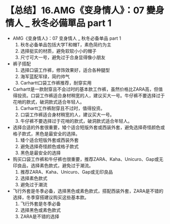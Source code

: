 # 【总结】16.AMG《变身情人》：07 變身情人 _ 秋冬必備單品 part 1

-   AMG《变身情人》：07 变身情人 _ 秋冬必备单品 part 1
    1.  秋冬必备单品包括大学T和帽T，素色简约为主
    2.  选择挺实的材质，避免软软小小的帽子
    3.  尺寸可大一号，避免过于合身显得像小朋友
-   裤子搭配
    1.  选择口袋工作裤，修饰效果好，适合各种腿型
    2.  海军蓝配军绿，简约帅气
    3.  Carhartt口袋工作裤推荐，耐穿实用
-   Carhartt是一款耐穿且不会过时的基本款工作裤，虽然价格比ZARA高，但值得投资。口袋工作裤适合身材稍宽的人，建议买大一号。牛仔裤不要选择过于花哨的款式，破洞款式适合年轻人。
    1.  Carhartt工作裤耐穿且不过时，值得投资。
    2.  口袋工作裤适合身材稍宽的人，建议买大一号。
    3.  牛仔裤不要选择过于花哨的款式，破洞款式适合年轻人。
-   选择合适的外套很重要，矮个适合短版外套或西装外套，避免选择奇怪颜色或格子款式，黑色是最安全的选择。
    1.  矮个适合短版外套或西装外套
    2.  避免选择奇怪颜色或格子款式
    3.  黑色是最安全的选择
-   购买口袋工作裤和牛仔裤也很重要，推荐ZARA、Kaha、Unicuro、Gap或无印良品，选择素色款式，避免过于潮流。
    1.  推荐ZARA、Kaha、Unicuro、Gap或无印良品
    2.  选择素色款式
    3.  避免过于潮流
-   飞行外套是冬季必备，选择黑色或素色款式，搭配西装外套，ZARA是不错的选择，冬季穿搭建议购买这些基本款。
    1.  飞行外套是冬季必备
    2.  选择黑色或素色款式
    3.  ZARA是不错的选择